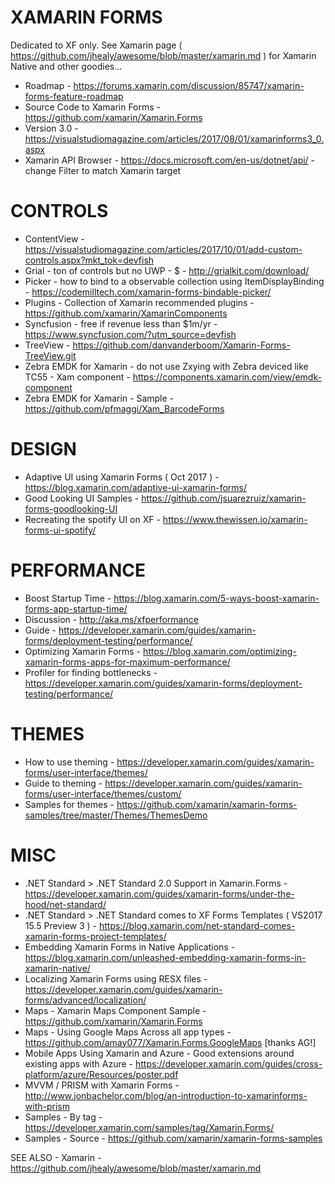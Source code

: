 # XAMARIN FORMS

Dedicated to XF only.  See Xamarin page ( https://github.com/jhealy/awesome/blob/master/xamarin.md ) for Xamarin Native and other goodies...

* Roadmap - https://forums.xamarin.com/discussion/85747/xamarin-forms-feature-roadmap
* Source Code to Xamarin Forms - https://github.com/xamarin/Xamarin.Forms
* Version 3.0 - https://visualstudiomagazine.com/articles/2017/08/01/xamarinforms3_0.aspx
* Xamarin API Browser - https://docs.microsoft.com/en-us/dotnet/api/ - change Filter to match Xamarin target

# CONTROLS
* ContentView - https://visualstudiomagazine.com/articles/2017/10/01/add-custom-controls.aspx?mkt_tok=devfish
* Grial - ton of controls but no UWP - $ - http://grialkit.com/download/
* Picker - how to bind to a observable collection using ItemDisplayBinding - https://codemilltech.com/xamarin-forms-bindable-picker/
* Plugins - Collection of Xamarin recommended plugins - https://github.com/xamarin/XamarinComponents
* Syncfusion - free if revenue less than $1m/yr - https://www.syncfusion.com/?utm_source=devfish
* TreeView - https://github.com/danvanderboom/Xamarin-Forms-TreeView.git
* Zebra EMDK for Xamarin - do not use Zxying with Zebra deviced like TC55 - Xam component - https://components.xamarin.com/view/emdk-component
* Zebra EMDK for Xamarin - Sample - https://github.com/pfmaggi/Xam_BarcodeForms

# DESIGN
* Adaptive UI using Xamarin Forms ( Oct 2017 ) - https://blog.xamarin.com/adaptive-ui-xamarin-forms/
* Good Looking UI Samples - https://github.com/jsuarezruiz/xamarin-forms-goodlooking-UI 
* Recreating the spotify UI on XF - https://www.thewissen.io/xamarin-forms-ui-spotify/

# PERFORMANCE
* Boost Startup Time - https://blog.xamarin.com/5-ways-boost-xamarin-forms-app-startup-time/
* Discussion - http://aka.ms/xfperformance
* Guide - https://developer.xamarin.com/guides/xamarin-forms/deployment-testing/performance/
* Optimizing Xamarin Forms - https://blog.xamarin.com/optimizing-xamarin-forms-apps-for-maximum-performance/
* Profiler for finding bottlenecks - https://developer.xamarin.com/guides/xamarin-forms/deployment-testing/performance/

# THEMES 
* How to use theming - https://developer.xamarin.com/guides/xamarin-forms/user-interface/themes/ 
* Guide to theming - https://developer.xamarin.com/guides/xamarin-forms/user-interface/themes/custom/
* Samples for themes - https://github.com/xamarin/xamarin-forms-samples/tree/master/Themes/ThemesDemo

# MISC
* .NET Standard > .NET Standard 2.0 Support in Xamarin.Forms - https://developer.xamarin.com/guides/xamarin-forms/under-the-hood/net-standard/
* .NET Standard > .NET Standard comes to XF Forms Templates ( VS2017 15.5 Preview 3 ) - https://blog.xamarin.com/net-standard-comes-xamarin-forms-project-templates/
* Embedding Xamarin Forms in Native Applications - https://blog.xamarin.com/unleashed-embedding-xamarin-forms-in-xamarin-native/
* Localizing Xamarin Forms using RESX files - https://developer.xamarin.com/guides/xamarin-forms/advanced/localization/
* Maps - Xamarin Maps Component Sample - https://github.com/xamarin/Xamarin.Forms
* Maps - Using Google Maps Across all app types - https://github.com/amay077/Xamarin.Forms.GoogleMaps [thanks AG!]
* Mobile Apps Using Xamarin and Azure - Good extensions around existing apps with Azure - https://developer.xamarin.com/guides/cross-platform/azure/Resources/poster.pdf
* MVVM / PRISM with Xamarin Forms - http://www.jonbachelor.com/blog/an-introduction-to-xamarinforms-with-prism
* Samples - By tag - https://developer.xamarin.com/samples/tag/Xamarin.Forms/
* Samples - Source - https://github.com/xamarin/xamarin-forms-samples

SEE ALSO - Xamarin - https://github.com/jhealy/awesome/blob/master/xamarin.md 
